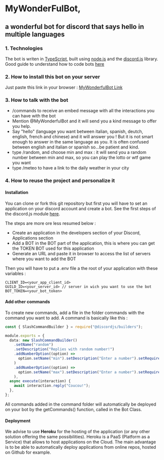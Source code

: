 # MyWonderFulBot,
## a wonderful bot for discord that says hello in multiple languages

### 1. Technologies

The bot is writen in [TypeScript](https://www.typescriptlang.org/), built using [node.js](https://nodejs.org/en/) and the [discord.js](https://discord.js.org/#/) library.
Good guide to understand how to code bots [here](https://discordjs.guide/)


### 2. How to install this bot on your server

Just paste this link in your browser :
[MyWonderfulBot Link](https://discord.com/oauth2/authorize?client_id=951392211700969524&permissions=2048&scope=bot%20applications.commands)

### 3. How to talk with the bot

- /commands to receive an embed message with all the interactions you can have with the bot
- Mention @MyWonderfulBot and it will send you a kind message to offer you help.
- Say "hello" (language you want between italian, spanish, deutch, english, french and chinese) and it will answer you ! But it is not smart enough to answer in the same language as you. It is often confused between english and italian or spanish so...be patient and kind.
- type /random, and choose min and max : it will send you a random number between min and max, so you can play the lotto or wtf game you want
- type /meteo to have a link to the daily weather in your city


### 4. How to reuse the project and personalize it

#### Installation

You can clone or fork this git repository but first you will have to set an application on your discord account and create a bot. See the first steps of the discord.js module [here](https://discordjs.guide/preparations/).

The steps are more ore less resumed below :

 - Create an application in the developers section of your Discord, Applications section
 - Add a BOT in the BOT part of the application, this is where you can get the TOKEN BOT used for this application
 - Generate an URL and paste it in browser to access the list of servers where you want to add the BOT

Then you will have to put a .env file a the root of your application with these variables :

```
CLIENT_ID=<your_app_client_id>
GUILD_ID=<your_server_id> // server in wich you want to use the bot
BOT_TOKEN=<your_bot_token>
```

#### Add other commands


To create new commands, add a file in the folder commands with the command you want to add.
A command is basically like this : 
```typescript
const { SlashCommandBuilder } = require("@discordjs/builders");

module.exports = {
  data: new SlashCommandBuilder()
    .setName("random")
    .setDescription("Replies with random number!")
    .addNumberOption((option) =>
      option.setName("min").setDescription("Enter a number").setRequired(true)
    )
    .addNumberOption((option) =>
      option.setName("max").setDescription("Enter a number").setRequired(true)
    ),
  async execute(interaction) {
    await interaction.reply("Coucou!");
  },
};

```
All commands added in the command folder will automatically be deployed on your bot by the getCommands() function, called in the Bot Class.

#### Deployment

We advise to use **Heroku** for the hosting of the application (or any other solution offering the same possibilities).
Heroku is a PaaS (Platform as a Service) that allows to host applications on the Cloud. The main advantage is to be able to automatically deploy applications from online repos, hosted on Github for example.
